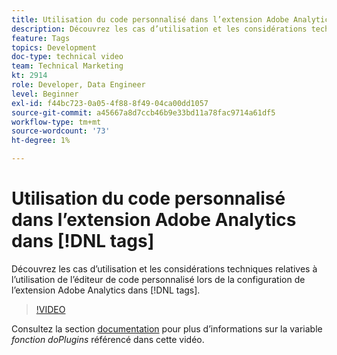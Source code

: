 ```yaml
---
title: Utilisation du code personnalisé dans l’extension Adobe Analytics dans [!DNL tags]
description: Découvrez les cas d’utilisation et les considérations techniques relatives à l’utilisation de l’éditeur de code personnalisé lors de la configuration de l’extension Adobe Analytics dans [!DNL tags].
feature: Tags
topics: Development
doc-type: technical video
team: Technical Marketing
kt: 2914
role: Developer, Data Engineer
level: Beginner
exl-id: f44bc723-0a05-4f88-8f49-04ca00dd1057
source-git-commit: a45667a8d7ccb46b9e33bd11a78fac9714a61df5
workflow-type: tm+mt
source-wordcount: '73'
ht-degree: 1%

---
```


# Utilisation du code personnalisé dans l’extension Adobe Analytics dans [!DNL tags]

Découvrez les cas d’utilisation et les considérations techniques relatives à l’utilisation de l’éditeur de code personnalisé lors de la configuration de l’extension Adobe Analytics dans [!DNL tags].

>[!VIDEO](https://video.tv.adobe.com/v/27272/?quality=12&learn=on)

Consultez la section [documentation](https://experienceleague.adobe.com/docs/analytics/implementation/vars/plugins/impl-plugins.html?lang=fr) pour plus d’informations sur la variable <i>fonction doPlugins</i> référencé dans cette vidéo.
